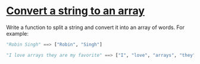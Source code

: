 # [Convert a string to an array](https://www.codewars.com/kata/convert-a-string-to-an-array "57e76bc428d6fbc2d500036d")

Write a function to split a string and convert it into an array of words. For example:

```python
"Robin Singh" ==> ["Robin", "Singh"]

"I love arrays they are my favorite" ==> ["I", "love", "arrays", "they", "are", "my", "favorite"]
```
